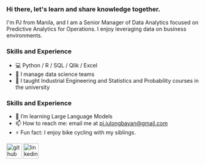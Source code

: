 ### Hi there,  let's learn and share knowledge together. 

I'm PJ from Manila, and I am a Senior Manager of Data Analytics focused on Predictive Analytics for Operations. I enjoy leveraging data on business environments. 

### Skills and Experience
* 💻 Python / R / SQL / Qlik / Excel 
* 🌱 I manage data science teams
* 💬 I taught Industrial Engineering and Statistics and Probability courses in the university

### Skills and Experience
- 🤔 I’m learning Large Language Models 
- 📫 How to reach me: email me at pj.julongbayan@gmail.com 
- ⚡ Fun fact: I enjoy bike cycling with my siblings.  

[<img src='https://cdn.jsdelivr.net/npm/simple-icons@3.0.1/icons/github.svg' alt='github' height='40'>](https://github.com/PJJulongbayan)  [<img src='https://cdn.jsdelivr.net/npm/simple-icons@3.0.1/icons/linkedin.svg' alt='linkedin' height='40'>](https://www.linkedin.com/in/paul-john-julongbayan-3b070464//)  

